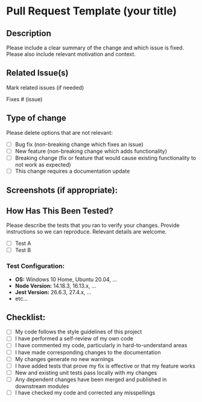 <!--- Pul request template from https://github.com/embeddedartistry/templates/blob/master/oss_docs/PULL_REQUEST_TEMPLATE.md -->

# Pull Request Template (your title)

## Description

Please include a clear summary of the change and which issue is fixed. Please also include relevant motivation and context.

## Related Issue(s)

Mark related issues (if needed)

Fixes # (issue)

## Type of change

Please delete options that are not relevant:

- [ ] Bug fix (non-breaking change which fixes an issue)
- [ ] New feature (non-breaking change which adds functionality)
- [ ] Breaking change (fix or feature that would cause existing functionality to not work as expected)
- [ ] This change requires a documentation update

## Screenshots (if appropriate):

## How Has This Been Tested?

Please describe the tests that you ran to verify your changes. Provide instructions so we can reproduce. Relevant details are welcome.

- [ ] Test A
- [ ] Test B

### Test Configuration:

- **OS:** Windows 10 Home, Ubuntu 20.04, ...
- **Node Version:** 14.18.3, 16.13.x, ...
- **Jest Version:** 26.6.3, 27.4.x, ...
- etc...

## Checklist:

- [ ] My code follows the style guidelines of this project
- [ ] I have performed a self-review of my own code
- [ ] I have commented my code, particularly in hard-to-understand areas
- [ ] I have made corresponding changes to the documentation
- [ ] My changes generate no new warnings
- [ ] I have added tests that prove my fix is effective or that my feature works
- [ ] New and existing unit tests pass locally with my changes
- [ ] Any dependent changes have been merged and published in downstream modules
- [ ] I have checked my code and corrected any misspellings

